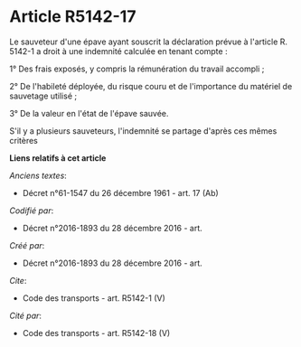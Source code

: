 # Article R5142-17

Le sauveteur d'une épave ayant souscrit la déclaration prévue à l'article R. 5142-1 a droit à une indemnité calculée en
tenant compte : 

1° Des frais exposés, y compris la rémunération du travail accompli ; 

2° De l'habileté déployée, du risque couru et de l'importance du matériel de sauvetage utilisé ; 

3° De la valeur en l'état de l'épave sauvée. 

S'il y a plusieurs sauveteurs, l'indemnité se partage d'après ces mêmes critères

**Liens relatifs à cet article**

_Anciens textes_:

  - Décret n°61-1547 du 26 décembre 1961 - art. 17 (Ab)

_Codifié par_:

  - Décret n°2016-1893 du 28 décembre 2016 - art.

_Créé par_:

  - Décret n°2016-1893 du 28 décembre 2016 - art.

_Cite_:

  - Code des transports - art. R5142-1 (V)

_Cité par_:

  - Code des transports - art. R5142-18 (V)
